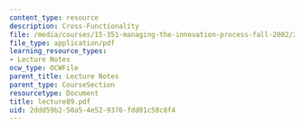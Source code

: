 ```yaml
---
content_type: resource
description: Cross-Functionality
file: /media/courses/15-351-managing-the-innovation-process-fall-2002/2ddd59b250a54e529376fdd01c58c8f4_lecture89.pdf
file_type: application/pdf
learning_resource_types:
- Lecture Notes
ocw_type: OCWFile
parent_title: Lecture Notes
parent_type: CourseSection
resourcetype: Document
title: lecture89.pdf
uid: 2ddd59b2-50a5-4e52-9376-fdd01c58c8f4
---
```

